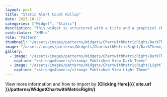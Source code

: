 ```yaml
---
layout: post
title: "Static Alert Count Rollup"
date: 2023-10-27
categories: ["Widget", "Static"]
description: "This widget is structured with a title and a graphical chart positioned on the left side, while on the right side, there is another title paired with a corresponding numerical value."
contributor: "XMPro"
role: "Pattern"
thumbnail: "/assets/images/patterns/Widgets/ChartwithMetricRight/DarkTheme/ChartWithMetricRightPublishedMode.png"
image: "/assets/images/patterns/Widgets/ChartwithMetricRight/DarkTheme/AlertCountRollupStaticPublishedMode.png"
gallery:
  - image: "/assets/images/patterns/Widgets/ChartwithMetricRight/DarkTheme/ChartWithMetricRightPublishedMode.png"
    caption: "<strong>Above:</strong> Published View Dark Theme"
  - image: "/assets/images/patterns/Widgets/ChartwithMetricRight/LightTheme/ChartWithMetricRightPublishedMode.png"
    caption: "<strong>Above:</strong> Published View Light Theme"
---
```


View more information and how to import by <strong>[Clicking Here]({{ site.url }}/patterns/WidgetChartwithMetricRight/)</strong>